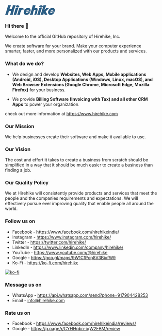 ![Image](/hirehike_logo_white_small.png?raw=true "Hirehike Logo")

### Hi there 👋

Welcome to the official GitHub repository of Hirehike, Inc.

We create software for your brand. Make your computer experience smarter, faster, and more personalized with our products and services.

### What do we do?

* We design and develop **Websites, Web Apps, Mobile applications (Android, iOS), Desktop Applications (Windows, Linux, macOS), and Web Browser Extensions (Google Chrome, Microsoft Edge, Mozilla Firefox)** for your business.

* We provide **Billing Software (Invoicing with Tax) and all other CRM Apps** to power your organization.

check out more information at https://www.hirehike.com

### Our Mission

We help businesses create their software and make it available to use.

### Our Vision

The cost and effort it takes to create a business from scratch should be simplified in a way that it should be much easier to create a business than finding a job.

### Our Quality Policy

We at Hirehike will consistently provide products and services that meet the people and the companies requirements and expectations. We will effectively pursue ever improving quality that enable people all around the world.

### Follow us on

* Facebook - https://www.facebook.com/hirehikeindia/
* Instagram - https://www.instagram.com/hirehike/
* Twitter - https://twitter.com/hirehike/
* LinkedIn - https://www.linkedin.com/company/hirehike/
* YouTube - https://www.youtube.com/@hirehike
* Google - https://goo.gl/maps/9W1CfPcp8V3BixfW9
* Ko-Fi - https://ko-fi.com/hirehike

[![ko-fi](https://ko-fi.com/img/githubbutton_sm.svg)](https://ko-fi.com/P5P1KQV8H)

### Message us on

* WhatsApp - https://api.whatsapp.com/send?phone=917904428253
* Email - info@hirehike.com

### Rate us on

* Facebook - https://www.facebook.com/hirehikeindia/reviews/
* Google - https://g.page/r/CYHHqbn-iqW2EBM/review
